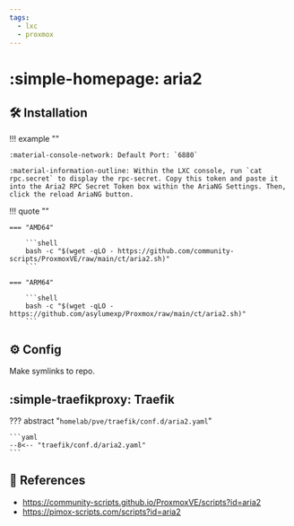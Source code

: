 ```yaml
---
tags:
  - lxc
  - proxmox
---
```

# :simple-homepage: aria2

## :hammer_and_wrench: Installation

!!! example ""

    :material-console-network: Default Port: `6880`
    
    :material-information-outline: Within the LXC console, run `cat rpc.secret` to display the rpc-secret. Copy this token and paste it into the Aria2 RPC Secret Token box within the AriaNG Settings. Then, click the reload AriaNG button.

!!! quote ""

    === "AMD64"

        ```shell
        bash -c "$(wget -qLO - https://github.com/community-scripts/ProxmoxVE/raw/main/ct/aria2.sh)"
        ```

    === "ARM64"

        ```shell
        bash -c "$(wget -qLO - https://github.com/asylumexp/Proxmox/raw/main/ct/aria2.sh)"
        ```

## :gear: Config

Make symlinks to repo.

## :simple-traefikproxy: Traefik

??? abstract "`homelab/pve/traefik/conf.d/aria2.yaml`"

    ```yaml
    --8<-- "traefik/conf.d/aria2.yaml"
    ```

## :link: References

- <https://community-scripts.github.io/ProxmoxVE/scripts?id=aria2>
- <https://pimox-scripts.com/scripts?id=aria2>

